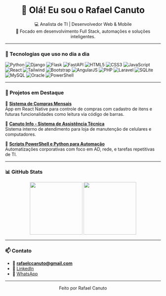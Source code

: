 <h1 align="center">👋 Olá! Eu sou o Rafael Canuto</h1>

<p align="center">
  💻 Analista de TI | Desenvolvedor Web & Mobile<br>
  🎯 Focado em desenvolvimento Full Stack, automações e soluções inteligentes.
</p>

---

### 🚀 Tecnologias que uso no dia a dia

![Python](https://img.shields.io/badge/Python-3776AB?style=flat&logo=python&logoColor=white)
![Django](https://img.shields.io/badge/Django-092E20?style=flat&logo=django&logoColor=white)
![Flask](https://img.shields.io/badge/Flask-000000?style=flat&logo=flask&logoColor=white)
![FastAPI](https://img.shields.io/badge/FastAPI-009688?style=flat&logo=fastapi&logoColor=white)
![HTML5](https://img.shields.io/badge/HTML5-E34F26?style=flat&logo=html5&logoColor=white)
![CSS3](https://img.shields.io/badge/CSS3-1572B6?style=flat&logo=css3&logoColor=white)
![JavaScript](https://img.shields.io/badge/JavaScript-F7DF1E?style=flat&logo=javascript&logoColor=black)
![React](https://img.shields.io/badge/React-20232A?style=flat&logo=react&logoColor=61DAFB)
![Tailwind](https://img.shields.io/badge/Tailwind_CSS-38B2AC?style=flat&logo=tailwind-css&logoColor=white)
![Bootstrap](https://img.shields.io/badge/Bootstrap-7952B3?style=flat&logo=bootstrap&logoColor=white)
![AngularJS](https://img.shields.io/badge/AngularJS-E23237?style=flat&logo=angularjs&logoColor=white)
![PHP](https://img.shields.io/badge/PHP-777BB4?style=flat&logo=php&logoColor=white)
![Laravel](https://img.shields.io/badge/Laravel-FF2D20?style=flat&logo=laravel&logoColor=white)
![SQLite](https://img.shields.io/badge/SQLite-003B57?style=flat&logo=sqlite&logoColor=white)
![MySQL](https://img.shields.io/badge/MySQL-4479A1?style=flat&logo=mysql&logoColor=white)
![Oracle](https://img.shields.io/badge/Oracle-F80000?style=flat&logo=oracle&logoColor=white)
![PowerShell](https://img.shields.io/badge/PowerShell-5391FE?style=flat&logo=powershell&logoColor=white)

---

### 📌 Projetos em Destaque

🔹 **[Sistema de Compras Mensais](https://github.com/rafaelccanutodev/app-compras-mensais)**  
App em React Native para controle de compras com cadastro de itens e futuras funcionalidades como leitura via código de barras.

🔹 **[Canuto Info - Sistema de Assistência Técnica](https://github.com/rafaelccanutodev)**  
Sistema interno de atendimento para loja de manutenção de celulares e computadores.

🔹 **[Scripts PowerShell e Python para Automação](https://github.com/rafaelccanutodev/scripts-powershell)**  
Automatizações corporativas com foco em AD, rede, e tarefas repetitivas de TI.

---

### 📊 GitHub Stats

<div align="center">
  <img height="170em" src="https://github-readme-stats.vercel.app/api?username=rafaelccanutodev&show_icons=true&theme=tokyonight" />
  <img height="170em" src="https://github-readme-stats.vercel.app/api/top-langs/?username=rafaelccanutodev&layout=compact&theme=tokyonight" />
</div>

---

### 📫 Contato

- 📧 **rafaelccanuto@gmail.com**  
- 💼 [LinkedIn](https://www.linkedin.com/in/rafael-canuto-ti/)  
- 📱 [WhatsApp](https://wa.me/5548996941150)

---

<p align="center">
  Feito por Rafael Canuto
</p>
